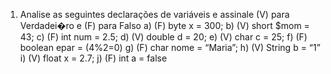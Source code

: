 
1. Analise as seguintes declarações de variáveis e assinale (V) para Verdadei�ro e (F) para Falso
a) (F) byte x = 300;
b) (V) short $mom = 43;
c) (F) int num = 2.5;
d) (V) double d = 20;
e) (V) char c = 25;
f) (F) boolean epar = (4%2=0)
g) (F) char nome = “Maria”;
h) (V) String b = “1”
i) (V) float x = 2.7;
j) (F) int a = false
